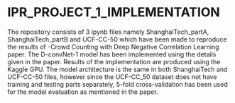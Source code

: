 # IPR_PROJECT_1_IMPLEMENTATION
The repository consists of 3 ipynb files namely ShanghaiTech_partA, ShanghaiTech_partB and UCF-CC-50 which have been made to reproduce the results of -Crowd Counting with Deep Negative Correlation Learning paper.
The D-convNet-1 model has been implemented using the details given in the paper.
Results of the implementation are produced using the Kaggle GPU.
The model architecture is the same in both ShanghaiTech and UCF-CC-50 files, however since the UCF-CC_50 dataset does not have training and testing parts separately, 5-fold cross-validation has been used for the model
evaluation as mentioned in the paper.

